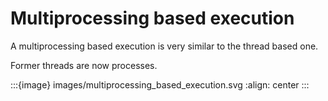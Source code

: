 # Multiprocessing based execution

A multiprocessing based execution is very similar to the thread based one. 

Former threads are now processes.

:::{image} images/multiprocessing_based_execution.svg
:align: center
:::

